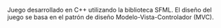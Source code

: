 Juego desarrollado en C++ utilizando la biblioteca SFML. El diseño del juego se basa en el patrón de diseño Modelo-Vista-Controlador (MVC).
